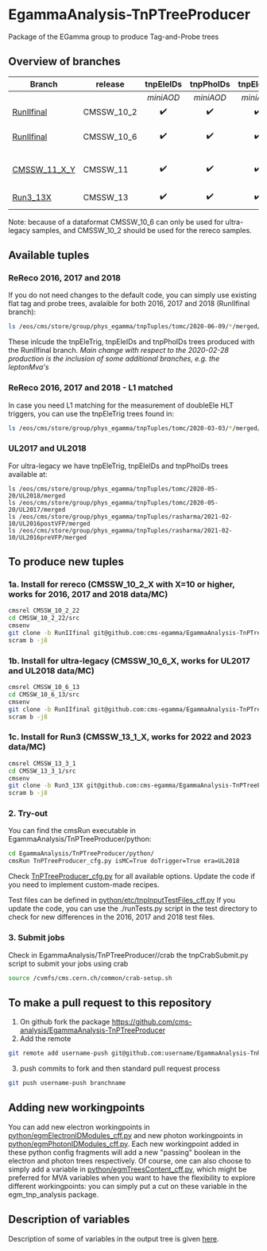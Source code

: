 # EgammaAnalysis-TnPTreeProducer

Package of the EGamma group to produce Tag-and-Probe trees

## Overview of branches

| Branch                                     | release            | tnpEleIDs          | tnpPhoIDs          | tnpEleTrig         | tnpEleReco         | purpose                                |
| ------------------------------------------ | ------------------ |:------------------:|:------------------:|:------------------:|:------------------:|:--------------------------------------:|
|                                            |                    | *miniAOD*          | *miniAOD*          | *miniAOD*          | *AOD*              |                                        |
| [RunIIfinal](../../tree/RunIIfinal)        | CMSSW\_10\_2       | :heavy_check_mark: | :heavy_check_mark: | :heavy_check_mark: | :heavy_check_mark: | Run II analysis                        |
| [RunIIfinal](../../tree/RunIIfinal)        | CMSSW\_10\_6       | :heavy_check_mark: | :heavy_check_mark: | :heavy_check_mark: | :heavy_check_mark: | Run II analysis using ultra-legacy     |
| [CMSSW\_11\_X\_Y](../../tree/CMSSW_11_X_Y) | CMSSW\_11          | :heavy_check_mark: | :heavy_check_mark: | :heavy_check_mark: | :white_check_mark: | Development for Run III (experimental) |
| [Run3_13X](../../tree/Run3_13X)   | CMSSW\_13                   | :heavy_check_mark: | :heavy_check_mark: | :heavy_check_mark: | :white_check_mark: | Run3 2022/2023 |

Note: because of a dataformat CMSSW\_10\_6 can only be used for ultra-legacy samples, and CMSSW\_10\_2 should be used for the rereco samples.

## Available tuples

### ReReco 2016, 2017 and 2018
If you do not need changes to the default code, you can simply use existing flat tag and probe trees, avalaible for both 2016, 2017 and 2018 (RunIIfinal branch):

```bash
ls /eos/cms/store/group/phys_egamma/tnpTuples/tomc/2020-06-09/*/merged/
```

These inlcude the tnpEleTrig, tnpEleIDs and tnpPhoIDs trees produced with the RunIIfinal branch.
*Main change with respect to the 2020-02-28 production is the inclusion of some additional branches, e.g. the leptonMva's*

### ReReco 2016, 2017 and 2018 - L1 matched
In case you need L1 matching for the measurement of doubleEle HLT triggers, you can use the tnpEleTrig trees found in:

```bash
ls /eos/cms/store/group/phys_egamma/tnpTuples/tomc/2020-03-03/*/merged/*L1matched.root
```

### UL2017 and UL2018
For ultra-legacy  we have tnpEleTrig, tnpEleIDs and tnpPhoIDs trees available at:
```
ls /eos/cms/store/group/phys_egamma/tnpTuples/tomc/2020-05-20/UL2018/merged
ls /eos/cms/store/group/phys_egamma/tnpTuples/tomc/2020-05-20/UL2017/merged
ls /eos/cms/store/group/phys_egamma/tnpTuples/rasharma/2021-02-10/UL2016postVFP/merged
ls /eos/cms/store/group/phys_egamma/tnpTuples/rasharma/2021-02-10/UL2016preVFP/merged
```


## To produce new tuples
### 1a. Install for rereco (CMSSW\_10\_2\_X with X=10 or higher, works for 2016, 2017 and 2018 data/MC)

```bash
cmsrel CMSSW_10_2_22
cd CMSSW_10_2_22/src
cmsenv
git clone -b RunIIfinal git@github.com:cms-egamma/EgammaAnalysis-TnPTreeProducer.git EgammaAnalysis/TnPTreeProducer
scram b -j8
```

### 1b. Install for ultra-legacy (CMSSW\_10\_6\_X, works for UL2017 and UL2018 data/MC)

```bash
cmsrel CMSSW_10_6_13
cd CMSSW_10_6_13/src
cmsenv
git clone -b RunIIfinal git@github.com:cms-egamma/EgammaAnalysis-TnPTreeProducer.git EgammaAnalysis/TnPTreeProducer
scram b -j8
```

### 1c. Install for Run3 (CMSSW\_13\_1\_X, works for 2022 and 2023 data/MC)

```bash
cmsrel CMSSW_13_3_1
cd CMSSW_13_3_1/src
cmsenv
git clone -b Run3_13X git@github.com:cms-egamma/EgammaAnalysis-TnPTreeProducer.git EgammaAnalysis/TnPTreeProducer
scram b -j8
```

### 2. Try-out
You can find the cmsRun executable in EgammaAnalysis/TnPTreeProducer/python:
```bash
cd EgammaAnalysis/TnPTreeProducer/python/
cmsRun TnPTreeProducer_cfg.py isMC=True doTrigger=True era=UL2018
```
Check [TnPTreeProducer\_cfg.py](python/TnPTreeProducer_cfg.py) for all available options. Update the code if you need to implement custom-made recipes.

Test files can be defined in [python/etc/tnpInputTestFiles\_cff.py](python/etc/tnpInputTestFiles_cff.py)
If you update the code, you can use the ./runTests.py script in the test directory to check for new differences in the 2016, 2017 and 2018 test files.

### 3. Submit jobs
Check in EgammaAnalysis/TnPTreeProducer//crab the tnpCrabSubmit.py script to submit your jobs using crab

```bash
source /cvmfs/cms.cern.ch/common/crab-setup.sh
```

## To make a pull request to this repository
1. On github fork the package https://github.com/cms-analysis/EgammaAnalysis-TnPTreeProducer
2. Add the remote
```bash
git remote add username-push git@github.com:username/EgammaAnalysis-TnPTreeProducer.git
```
3. push commits to fork and then standard pull request process
```bash
git push username-push branchname
```

## Adding new workingpoints
You can add new electron workingpoints in [python/egmElectronIDModules\_cff.py](python/egmElectronIDModules_cff.py) and new photon workingpoints
in [python/egmPhotonIDModules\_cff.py](python/egmPhotonIDModules_cff.py). Each new workingpoint added in these python config fragments will
add a new "passing<WP>" boolean in the electron and photon trees respectively. Of course, one can also choose to simply add a variable in
[python/egmTreesContent\_cff.py](python/egmTreesContent\_cff.py), which might be preferred for MVA variables when you want to have the
flexibility to explore different workingpoints: you can simply put a cut on these variable in the egm\_tnp\_analysis package.

## Description of variables

Description of some of variables in the output tree is given [here](VariablesInfo.md).